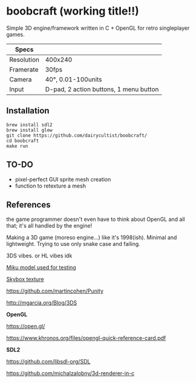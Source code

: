# boobcraft (working title!!)

Simple 3D engine/framework written in C + OpenGL for retro singleplayer games.

| Specs      |                                        |
|------------|----------------------------------------|
| Resolution | 400x240                                |
| Framerate  | 30fps                                  |
| Camera     | 40°, 0.01-100units                     |
| Input      | D-pad, 2 action buttons, 1 menu button |

## Installation

```
brew install sdl2
brew install glew
git clone https://github.com/dairycultist/boobcraft/
cd boobcraft
make run
```

## TO-DO

- pixel-perfect GUI sprite mesh creation
- function to retexture a mesh

## References

the game programmer doesn't even have to think about OpenGL and all that; it's all handled by the engine!

Making a 3D game (moreso engine...) like it's 1998(ish). Minimal and lightweight. Trying to use only snake case and failing.

3DS vibes. or HL vibes idk

[Miku model used for testing](https://sketchfab.com/3d-models/hatsune-miku-low-poly-6668784e9dfa46ba92bc28f85d8154e5)

[Skybox texture](https://opengameart.org/content/sky-box-sunny-day)

https://github.com/martincohen/Punity

http://mgarcia.org/Blog/3DS

**OpenGL**

https://open.gl/

https://www.khronos.org/files/opengl-quick-reference-card.pdf

**SDL2**

https://github.com/libsdl-org/SDL

https://github.com/michalzalobny/3d-renderer-in-c
